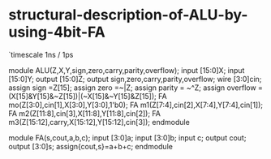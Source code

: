 # structural-description-of-ALU-by-using-4bit-FA

`timescale 1ns / 1ps

module ALU(Z,X,Y,sign,zero,carry,parity,overflow);
input [15:0]X;
input [15:0]Y;
output [15:0]Z;
output sign,zero,carry,parity,overflow;
wire [3:0]cin;
assign sign =Z[15];
assign zero =~|Z;
assign parity = ~^Z;
assign overflow = (X[15]&Y[15]&~Z[15])|(~X[15]&~Y[15]&Z[15]);
FA mo(Z[3:0],cin[1],X[3:0],Y[3:0],1'b0);
FA m1(Z[7:4],cin[2],X[7:4],Y[7:4],cin[1]);
FA m2(Z[11:8],cin[3],X[11:8],Y[11:8],cin[2]);
FA m3(Z[15:12],carry,X[15:12],Y[15:12],cin[3]);
endmodule

module FA(s,cout,a,b,c);
input [3:0]a;
input [3:0]b;
input c;
output cout;
output [3:0]s;
assign{cout,s}=a+b+c;
endmodule
